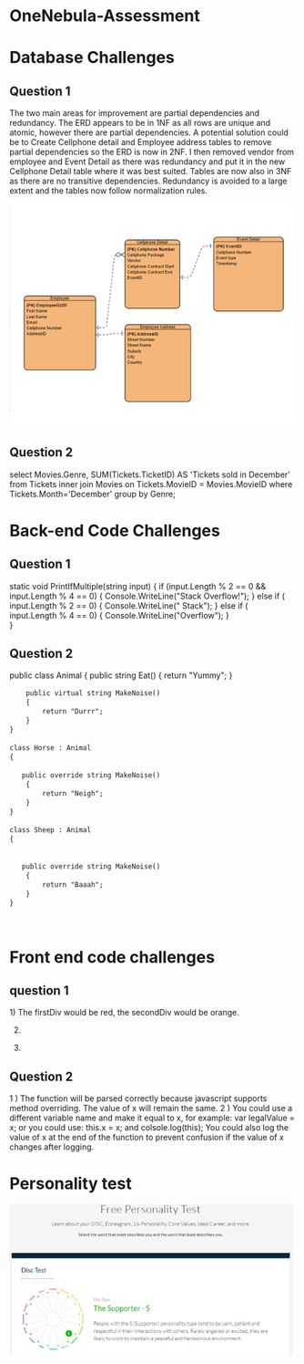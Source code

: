 # OneNebula-Assessment

<h1>Database Challenges</h1>

<h2>Question 1</h2>

The two main areas for improvement are partial dependencies and redundancy.
The ERD appears to be in 1NF as all rows are unique and atomic, however there are partial dependencies. A potential solution could be to Create Cellphone detail and Employee address tables to remove partial dependencies so the ERD is now in 2NF. I then removed vendor from employee and Event Detail as there was redundancy and put it in the new Cellphone Detail table where it was best suited. Tables are now also in 3NF as there are no transitive dependencies. Redundancy is avoided to a large extent and the tables now follow normalization rules.

 ![ERD Diagram](https://github.com/nickfort72/OneNebula-Assessment/blob/main/ERD%20diagram.png)


<h2>Question 2</h2>

select Movies.Genre, SUM(Tickets.TicketID) AS 'Tickets sold in December'
from Tickets
inner join Movies
on Tickets.MovieID = Movies.MovieID
where Tickets.Month='December'
group by Genre;

<h1>Back-end Code Challenges</h1>
<h2>Question 1</h2>

static void PrintIfMultiple(string input)
{
	if (input.Length % 2 == 0 && input.Length % 4 == 0)
        {
            Console.WriteLine("Stack Overflow!");
        }
        else if ( input.Length % 2 == 0)
        {
            Console.WriteLine(" Stack");
        }
        else if ( input.Length % 4 == 0)
        {
            Console.WriteLine("Overflow");
        }           
}
 
<h2>Question 2</h2>

public class Animal
    {
        public string Eat()
        {
            return "Yummy";
        }

        public virtual string MakeNoise()
        {
            return "Durrr";
        }
    }
    
    class Horse : Animal
    {
       
       public override string MakeNoise()
        {
            return "Neigh";
        }
    }
    
    class Sheep : Animal
    {
     

       public override string MakeNoise()
        {
            return "Baaah";
        }
    }
 
<h1>Front end code challenges</h1>
 <h2>question 1</h2>
1)
The firstDiv would be red, the secondDiv would be orange. 

2) 
<script>
var firstDiv = document.getElementById("firstDiv");
firstDiv.style.backgroundColor = 'pink';
</script>

3)
 <script>
var secondDiv = document.getElementById("secondDiv");
secondDiv.classList.add("yellow-card");
</script>

<h2>Question 2</h2>

1 )
The function will be parsed correctly because javascript supports method overriding. The value of x will remain the same.
2 )
You could use a different variable name and make it equal to x, for example: var legalValue = x; or you could use: this.x = x; and colsole.log(this); 
You could also log the value of x at the end of the function to prevent confusion if the value of x changes after logging.  

<h1>Personality test</h1> 

![Personality test](https://github.com/nickfort72/OneNebula-Assessment/blob/main/Personality%20assessment.png)




 






